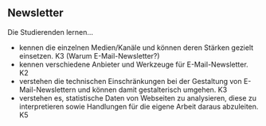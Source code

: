 ## Newsletter

Die Studierenden lernen...
* kennen die einzelnen Medien/Kanäle und können deren Stärken gezielt einsetzen. K3 (Warum E-Mail-Newsletter?)
* kennen verschiedene Anbieter und Werkzeuge für E-Mail-Newsletter. K2
* verstehen die technischen Einschränkungen bei der Gestaltung von E-Mail-Newslettern und können damit gestalterisch umgehen. K3
* verstehen es, statistische Daten von Webseiten zu analysieren, diese zu interpretieren sowie Handlungen für die eigene Arbeit daraus abzuleiten. K5
